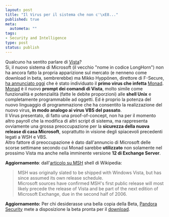 ```yaml
--- 
layout: post
title: "Il Virus per il sistema che non c'\xE8..."
published: true
meta: 
  autometa: ""
tags: 
- Security and Intelligence
type: post
status: publish
---
```

Qualcuno ha sentito parlare di [Vista](http://www.microsoft.com/windowsvista/default.mspx)?  
Si, il nuovo sistema di Microsoft (il vecchio "nome in codice LongHorn") non ha ancora fatto la propria apparizione sul mercato (e nenneno come download in beta, sembrerebbe) ma Mikko Hyppönen, direttore di F-Secure, [ha annunciato oggi](http://zdnet.com.au/news/security/soa/Windows_Vista_tool_targeted_by_virus_writers/0,2000061744,39205746,00.htm) che è stato individuato il **primo virus che infetta** [Monad](http://weblogs.asp.net/ssadasivuni/archive/2004/07/06/173628.aspx).  
[Monad](http://weblogs.asp.net/ssadasivuni/archive/2004/07/06/173628.aspx) è il nuovo **prompt dei comandi di Vista**, molto simile come funzionalità e potenzialità (fatte le debite proporzioni) alle **shell Unix** e completamente programmabile ad oggetti. Ed è proprio la potenza del nuovo linguaggio di programmazione che ha consentito la realizzazione del nuovo virus, **in modo analogo ai virus VBS del passato**.  
Il Virus presentato, di fatto una proof-of-concept,  non ha per il momento altro payroll che la modifica di altri script di sistema, ma rappresenta ovviamente una grossa preoccupazione per la **sicurezza della nuova release di casa Microsoft**, soprattutto in visione degli spiacevoli precedenti legati a WSH e VBS.  
Altro fattore di preoccupazione è dato dall'annuncio di Microsoft delle scorse settimane secondo cui Monad sarebbe **utilizzato** non solamente nel prossimo Vista ma anche nella imminente versione **12 di Exchange Server**.

**Aggiornamento**: dall'[articolo su MSH](http://en.wikipedia.org/wiki/MSH_%28shell%29) shell di Wikipedia:

> MSH was originally slated to be shipped with Windows Vista, but has since assumed its own release schedule.  
> Microsoft sources have confirmed MSH's first public release will most  likely precede the release of Vista and be part of the next edition of  Microsoft Exchange, due in the second half of 2006.

**Aggiornamento:** Per chi desiderasse una bella copia della Beta, [Pandora Security](http://www.pandora-security.com)  mete a disposizione la beta pronta per il [download](http://www.pandora-security.com/forum/download.php?id=44&sid=2ac57b7ea5737e326c48e2345250c057). 
